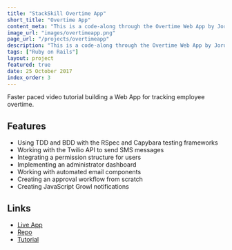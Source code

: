 ```yaml
---
title: "StackSkill Overtime App"
short_title: "Overtime App"
content_meta: "This is a code-along through the Overtime Web App by Jordan Hudgens"
image_url: "images/overtimeapp.png"
page_url: "/projects/overtimeapp"
description: "This is a code-along through the Overtime Web App by Jordan Hudgens"
tags: ["Ruby on Rails"]
layout: project
featured: true
date: 25 October 2017
index_order: 3
---
```


Faster paced video tutorial building a Web App for tracking employee overtime.

## Features

- Using TDD and BDD with the RSpec and Capybara testing frameworks
- Working with the Twilio API to send SMS messages
- Integrating a permission structure for users
- Implementing an administrator dashboard
- Working with automated email components
- Creating an approval workflow from scratch
- Creating JavaScript Growl notifications

## Links

- [Live App](http://overtimeapp.hoover.ml)
- [Repo](https://github.com/machuu/stackskills-overtime_app)
- [Tutorial](https://stackskills.com/p/professional-rails-code-along)



